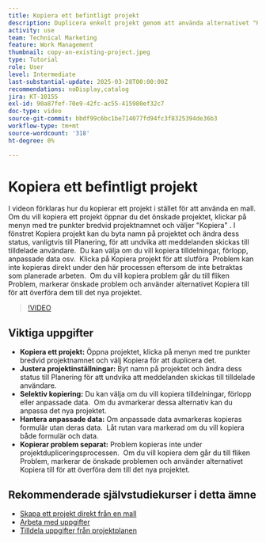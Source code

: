 ```yaml
---
title: Kopiera ett befintligt projekt
description: Duplicera enkelt projekt genom att använda alternativet "Kopiera" på menyn med tre punkter, byta namn på och ange status till "Planera", kopiera egna data och formulär och överföra problemen separat via fliken Problem för skräddarsydda projektinställningar.
activity: use
team: Technical Marketing
feature: Work Management
thumbnail: copy-an-existing-project.jpeg
type: Tutorial
role: User
level: Intermediate
last-substantial-update: 2025-03-28T00:00:00Z
recommendations: noDisplay,catalog
jira: KT-10155
exl-id: 90a87fef-70e9-42fc-ac55-415980ef32c7
doc-type: video
source-git-commit: bbdf99c6bc1be714077fd94fc3f8325394de36b3
workflow-type: tm+mt
source-wordcount: '318'
ht-degree: 0%

---
```


# Kopiera ett befintligt projekt

I videon förklaras hur du kopierar ett projekt i stället för att använda en mall. &#x200B; Om du vill kopiera ett projekt öppnar du det önskade projektet, klickar på menyn med tre punkter bredvid projektnamnet och väljer &quot;Kopiera&quot; &#x200B;. I fönstret Kopiera projekt kan du byta namn på projektet och ändra dess status, vanligtvis till Planering, för att undvika att meddelanden skickas till tilldelade användare. &#x200B; Du kan välja om du vill kopiera tilldelningar, förlopp, anpassade data osv. &#x200B;
Klicka på Kopiera projekt för att slutföra &#x200B;
Problem kan inte kopieras direkt under den här processen eftersom de inte betraktas som planerade arbeten. &#x200B; Om du vill kopiera problem går du till fliken Problem, markerar önskade problem och använder alternativet Kopiera till för att överföra dem till det nya projektet. &#x200B;


>[!VIDEO](https://video.tv.adobe.com/v/3456042/?quality=12&learn=on&enablevpops=1&captions=swe)

## Viktiga uppgifter

* **Kopiera ett projekt:** Öppna projektet, klicka på menyn med tre punkter bredvid projektnamnet och välj Kopiera för att duplicera det. &#x200B;
* **Justera projektinställningar:** Byt namn på projektet och ändra dess status till Planering för att undvika att meddelanden skickas till tilldelade användare.
* **Selektiv kopiering:** Du kan välja om du vill kopiera tilldelningar, förlopp eller anpassade data. &#x200B; Om du avmarkerar dessa alternativ kan du anpassa det nya projektet.
* **Hantera anpassade data:** Om anpassade data avmarkeras kopieras formulär utan deras data. &#x200B; Låt rutan vara markerad om du vill kopiera både formulär och data. &#x200B;
* **Kopierar problem separat:** Problem kopieras inte under projektdupliceringsprocessen. &#x200B; Om du vill kopiera dem går du till fliken Problem, markerar de önskade problemen och använder alternativet Kopiera till för att överföra dem till det nya projektet. &#x200B;


## Rekommenderade självstudiekurser i detta ämne

* [Skapa ett projekt direkt från en mall](/help/manage-work/create-and-manage-project-templates/create-a-project-directly-from-a-template.md)
* [Arbeta med uppgifter](/help/manage-work/tasks/work-with-tasks.md)
* [Tilldela uppgifter från projektplanen](/help/manage-work/tasks/assign-tasks-from-the-project-plan.md)
